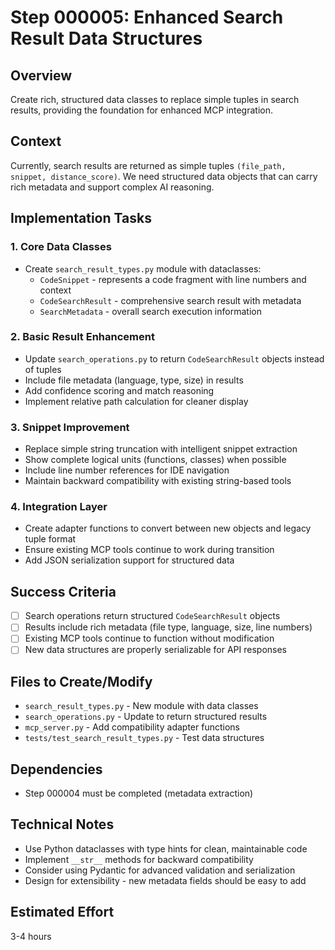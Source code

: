 # Step 000005: Enhanced Search Result Data Structures

## Overview
Create rich, structured data classes to replace simple tuples in search results, providing the foundation for enhanced MCP integration.

## Context
Currently, search results are returned as simple tuples `(file_path, snippet, distance_score)`. We need structured data objects that can carry rich metadata and support complex AI reasoning.

## Implementation Tasks

### 1. Core Data Classes
- Create `search_result_types.py` module with dataclasses:
  - `CodeSnippet` - represents a code fragment with line numbers and context
  - `CodeSearchResult` - comprehensive search result with metadata
  - `SearchMetadata` - overall search execution information

### 2. Basic Result Enhancement
- Update `search_operations.py` to return `CodeSearchResult` objects instead of tuples
- Include file metadata (language, type, size) in results
- Add confidence scoring and match reasoning
- Implement relative path calculation for cleaner display

### 3. Snippet Improvement
- Replace simple string truncation with intelligent snippet extraction
- Show complete logical units (functions, classes) when possible
- Include line number references for IDE navigation
- Maintain backward compatibility with existing string-based tools

### 4. Integration Layer
- Create adapter functions to convert between new objects and legacy tuple format
- Ensure existing MCP tools continue to work during transition
- Add JSON serialization support for structured data

## Success Criteria
- [ ] Search operations return structured `CodeSearchResult` objects
- [ ] Results include rich metadata (file type, language, size, line numbers)
- [ ] Existing MCP tools continue to function without modification
- [ ] New data structures are properly serializable for API responses

## Files to Create/Modify
- `search_result_types.py` - New module with data classes
- `search_operations.py` - Update to return structured results
- `mcp_server.py` - Add compatibility adapter functions
- `tests/test_search_result_types.py` - Test data structures

## Dependencies
- Step 000004 must be completed (metadata extraction)

## Technical Notes
- Use Python dataclasses with type hints for clean, maintainable code
- Implement `__str__` methods for backward compatibility
- Consider using Pydantic for advanced validation and serialization
- Design for extensibility - new metadata fields should be easy to add

## Estimated Effort
3-4 hours
